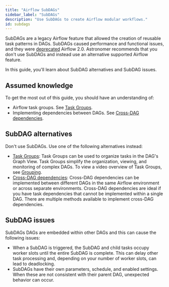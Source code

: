 ```yaml
---
title: "Airflow SubDAGs"
sidebar_label: "SubDAGs"
description: "Use SubDAGs to create Airflow modular workflows."
id: subdags
---
```


SubDAGs are a legacy Airflow feature that allowed the creation of reusable task patterns in DAGs. SubDAGs caused performance and functional issues, and they were [deprecated](https://github.com/apache/airflow/issues/12292) Airflow 2.0. Astronomer recommends that you don't use SubDAGs and instead use an alternative supported Airflow feature.

In this guide, you'll learn about SubDAG alternatives and SubDAG issues.

## Assumed knowledge

To get the most out of this guide, you should have an understanding of:

- Airflow task groups. See [Task Groups](task-groups.md).
- Implementing dependencies between DAGs. See [Cross-DAG dependencies](cross-dag-dependencies.md).

## SubDAG alternatives

Don't use SubDAGs. Use one of the following alternatives instead:

- [Task Groups](task-groups.md): Task Groups can be used to organize tasks in the DAG's Graph View. Task Groups simplify the organization, viewing, and monitoring of complex DAGs. To view a video overview of Task Groups, see [Grouping](https://academy.astronomer.io/airflow-grouping).
- [Cross-DAG dependencies](cross-dag-dependencies.md): Cross-DAG dependencies can be implemented between different DAGs in the same Airflow environment or across separate environments. Cross-DAG dependencies are ideal if you have task dependencies that cannot be implemented within a single DAG. There are multiple methods available to implement cross-DAG dependencies.

## SubDAG issues

SubDAGs DAGs are embedded within other DAGs and this can cause the following issues:

- When a SubDAG is triggered, the SubDAG and child tasks occupy worker slots until the entire SubDAG is complete. This can delay other task processing and, depending on your number of worker slots, can lead to deadlocking.
- SubDAGs have their own parameters, schedule, and enabled settings. When these are not consistent with their parent DAG, unexpected behavior can occur.
